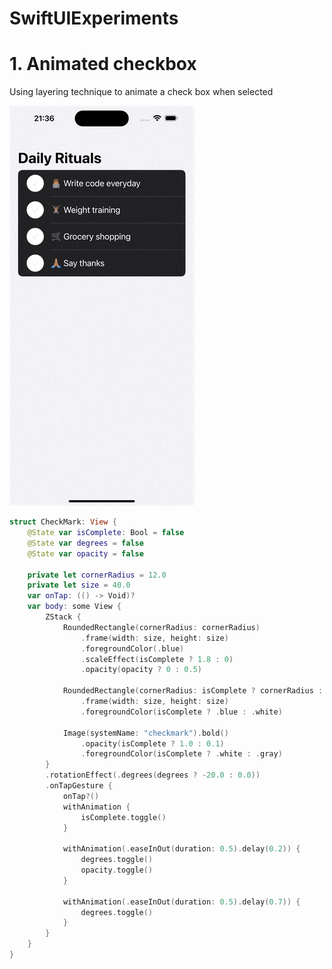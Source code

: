 # SwiftUIExperiments

# 1. Animated checkbox

Using layering technique to animate a check box when selected

![check box](/Resources/screen_recording.gif "Animated Checkbox")


```swift
struct CheckMark: View {
	@State var isComplete: Bool = false
	@State var degrees = false
	@State var opacity = false

	private let cornerRadius = 12.0
	private let size = 40.0
	var onTap: (() -> Void)?
	var body: some View {
		ZStack {
			RoundedRectangle(cornerRadius: cornerRadius)
				.frame(width: size, height: size)
				.foregroundColor(.blue)
				.scaleEffect(isComplete ? 1.8 : 0)
				.opacity(opacity ? 0 : 0.5)

			RoundedRectangle(cornerRadius: isComplete ? cornerRadius : 20.0)
				.frame(width: size, height: size)
				.foregroundColor(isComplete ? .blue : .white)

			Image(systemName: "checkmark").bold()
				.opacity(isComplete ? 1.0 : 0.1)
				.foregroundColor(isComplete ? .white : .gray)
		}
		.rotationEffect(.degrees(degrees ? -20.0 : 0.0))
		.onTapGesture {
			onTap?()
			withAnimation {
				isComplete.toggle()
			}

			withAnimation(.easeInOut(duration: 0.5).delay(0.2)) {
				degrees.toggle()
				opacity.toggle()
			}

			withAnimation(.easeInOut(duration: 0.5).delay(0.7)) {
				degrees.toggle()
			}
		}
	}
}
```
